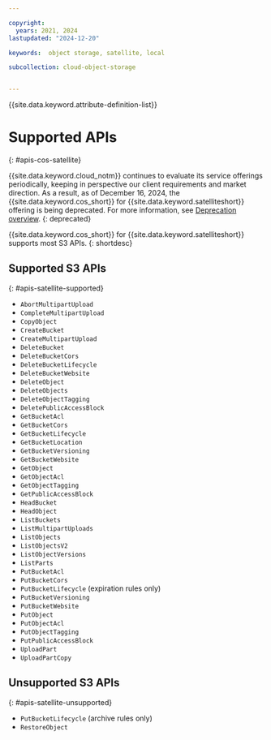 ```yaml
---

copyright:
  years: 2021, 2024
lastupdated: "2024-12-20"

keywords:  object storage, satellite, local

subcollection: cloud-object-storage


---
```


{{site.data.keyword.attribute-definition-list}}

# Supported APIs
{: #apis-cos-satellite}


{{site.data.keyword.cloud_notm}} continues to evaluate its service offerings periodically, keeping in perspective our client requirements and market direction. As a result, as of December 16, 2024, the {{site.data.keyword.cos_short}} for {{site.data.keyword.satelliteshort}} offering is being deprecated. For more information, see [Deprecation overview](/docs/cloud-object-storage?topic=cloud-object-storage-deprecation-cos-satellite).
{: deprecated}

{{site.data.keyword.cos_short}} for {{site.data.keyword.satelliteshort}} supports most S3 APIs.
{: shortdesc}

## Supported S3 APIs
{: #apis-satellite-supported}

* `AbortMultipartUpload`
* `CompleteMultipartUpload`
* `CopyObject`
* `CreateBucket`
* `CreateMultipartUpload`
* `DeleteBucket`
* `DeleteBucketCors`
* `DeleteBucketLifecycle`
* `DeleteBucketWebsite`
* `DeleteObject`
* `DeleteObjects`
* `DeleteObjectTagging`
* `DeletePublicAccessBlock`
* `GetBucketAcl`
* `GetBucketCors`
* `GetBucketLifecycle`
* `GetBucketLocation`
* `GetBucketVersioning`
* `GetBucketWebsite`
* `GetObject`
* `GetObjectAcl`
* `GetObjectTagging`
* `GetPublicAccessBlock`
* `HeadBucket`
* `HeadObject`
* `ListBuckets`
* `ListMultipartUploads`
* `ListObjects`
* `ListObjectsV2`
* `ListObjectVersions`
* `ListParts`
* `PutBucketAcl`
* `PutBucketCors`
* `PutBucketLifecycle` (expiration rules only)
* `PutBucketVersioning`
* `PutBucketWebsite`
* `PutObject`
* `PutObjectAcl`
* `PutObjectTagging`
* `PutPublicAccessBlock`
* `UploadPart`
* `UploadPartCopy`

## Unsupported S3 APIs
{: #apis-satellite-unsupported}

* `PutBucketLifecycle` (archive rules only)
* `RestoreObject`

